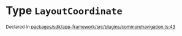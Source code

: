 # Type `LayoutCoordinate`
<sub>Declared in [packages/sdk/app-framework/src/plugins/common/navigation.ts:43](https://github.com/dxos/dxos/blob/ef925c9c7/packages/sdk/app-framework/src/plugins/common/navigation.ts#L43)</sub>






